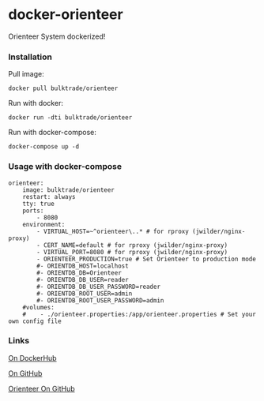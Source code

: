 # docker-orienteer
Orienteer System dockerized!

### Installation

Pull image:

	docker pull bulktrade/orienteer

Run with docker:

	docker run -dti bulktrade/orienteer
	
Run with docker-compose:

	docker-compose up -d
	
### Usage with docker-compose

	orienteer:
        image: bulktrade/orienteer
        restart: always
        tty: true
        ports:
            - 8080
        environment:
            - VIRTUAL_HOST=~^orienteer\..* # for rproxy (jwilder/nginx-proxy)
            - CERT_NAME=default # for rproxy (jwilder/nginx-proxy)
            - VIRTUAL_PORT=8080 # for rproxy (jwilder/nginx-proxy)
            - ORIENTEER_PRODUCTION=true # Set Orienteer to production mode
            #- ORIENTDB_HOST=localhost
            #- ORIENTDB_DB=Orienteer
            #- ORIENTDB_DB_USER=reader
            #- ORIENTDB_DB_USER_PASSWORD=reader
            #- ORIENTDB_ROOT_USER=admin
            #- ORIENTDB_ROOT_USER_PASSWORD=admin
        #volumes:
        #    - ./orienteer.properties:/app/orienteer.properties # Set your own config file
    
### Links
[On DockerHub](https://registry.hub.docker.com/u/bulktrade/orienteer/)

[On GitHub](https://https://github.com/deacix/docker-orienteer)

[Orienteer On GitHub](https://github.com/OrienteerDW/Orienteer)
